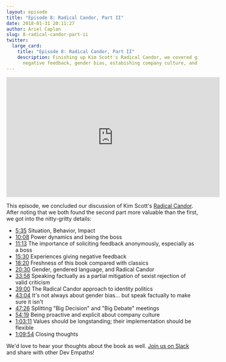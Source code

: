 ```yaml
---
layout: episode
title: "Episode 8: Radical Candor, Part II"
date: 2018-01-31 20:11:27
author: Ariel Caplan
slug: 8-radical-candor-part-ii
twitter:
  large_card:
    title: "Episode 8: Radical Candor, Part II"
    description: Finishing up Kim Scott's Radical Candor, we covered giving
      negative feedback, gender bias, estabishing company culture, and more...
---
```


<iframe width="560" height="315" src="https://www.youtube.com/embed/Aoh0L1FZAYE" frameborder="0" allowfullscreen></iframe>

This episode, we concluded our discussion of Kim Scott's
[Radical Candor][Radical Candor].  After noting that we both found the second
part more valuable than the first, we got into the nitty-gritty details:

* [5:35][SBI] Situation, Behavior, Impact
* [10:08][Being the boss] Power dynamics and being the boss
* [11:13][Soliciting feedback] The importance of soliciting feedback anonymously, especially as a boss
* [15:30][Giving negative feedback] Experiences giving negative feedback
* [18:20][New ideas] Freshness of this book compared with classics
* [20:30][Gender] Gender, gendered language, and Radical Candor
* [33:58][Speaking factually] Speaking factually as a partial mitigation of sexist rejection of valid criticism
* [39:00][Identity politics] The Radical Candor approach to identity politics
* [43:04][Not always gender bias] It's not always about gender bias... but speak factually to make sure it isn't
* [47:26][Big Decision, Big Debate] Splitting "Big Decision" and "Big Debate" meetings
* [54:19][Explicit culture] Being proactive and explicit about company culture
* [1:03:11][Flexibility of values] Values should be longstanding; their implementation should be flexible
* [1:09:54][Closing thoughts] Closing thoughts

We'd love to hear your thoughts about the book as well.  [Join us on Slack][join us]
and share with other Dev Empaths!

[Radical Candor]: https://www.amazon.com/Radical-Candor-Kick-Ass-Without-Humanity/dp/1250103509
[SBI]: https://youtu.be/Aoh0L1FZAYE?t=5m35s
[Being the boss]: https://youtu.be/Aoh0L1FZAYE?t=10m8s
[Soliciting feedback]: https://youtu.be/Aoh0L1FZAYE?t=11m13s
[Giving negative feedback]: https://youtu.be/Aoh0L1FZAYE?t=15m30s
[New ideas]: https://youtu.be/Aoh0L1FZAYE?t=18m20s
[Gender]: https://youtu.be/Aoh0L1FZAYE?t=20m30s
[Speaking factually]: https://youtu.be/Aoh0L1FZAYE?t=33m58s
[Identity politics]: https://youtu.be/Aoh0L1FZAYE?t=39m
[Not always gender bias]: https://youtu.be/Aoh0L1FZAYE?t=43m4s
[Big Decision, Big Debate]: https://youtu.be/Aoh0L1FZAYE?t=47m26s
[Explicit culture]: https://youtu.be/Aoh0L1FZAYE?t=54m19s
[Flexibility of values]: https://youtu.be/Aoh0L1FZAYE?t=1h3m11s
[Closing thoughts]: https://youtu.be/Aoh0L1FZAYE?t=1h9m54s
[join us]: https://join.slack.com/t/devempathybookclub/shared_invite/MjExMTA4MjU0MDM3LTE0OTk3NzkwMjItYmExZmRkOWI4Ng
